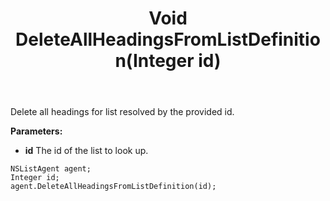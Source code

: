 ﻿---
uid: crmscript_ref_NSListAgent_DeleteAllHeadingsFromListDefinition
title: Void DeleteAllHeadingsFromListDefinition(Integer id)
intellisense: NSListAgent.DeleteAllHeadingsFromListDefinition
keywords: NSListAgent, DeleteAllHeadingsFromListDefinition
so.topic: reference
---

Delete all headings for list resolved by the provided id.

**Parameters:**
 - **id** The id of the list to look up.

```crmscript
NSListAgent agent;
Integer id;
agent.DeleteAllHeadingsFromListDefinition(id);
```

